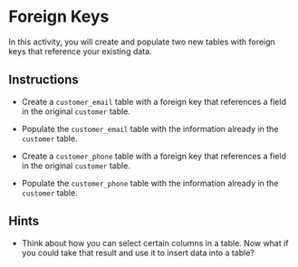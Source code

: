# Foreign Keys

In this activity, you will create and populate two new tables with foreign keys that reference your existing data.

## Instructions

* Create a `customer_email` table with a foreign key that references a field in the original `customer` table.

* Populate the `customer_email` table with the information already in the `customer` table.

* Create a `customer_phone` table with a foreign key that references a field in the original `customer` table.

* Populate the `customer_phone` table with the information already in the `customer` table.

## Hints

* Think about how you can select certain columns in a table. Now what if you could take that result and use it to insert data into a table?
